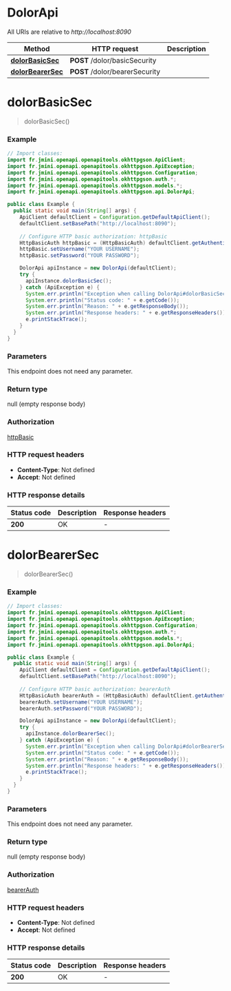 # DolorApi

All URIs are relative to *http://localhost:8090*

Method | HTTP request | Description
------------- | ------------- | -------------
[**dolorBasicSec**](DolorApi.md#dolorBasicSec) | **POST** /dolor/basicSecurity | 
[**dolorBearerSec**](DolorApi.md#dolorBearerSec) | **POST** /dolor/bearerSecurity | 


<a name="dolorBasicSec"></a>
# **dolorBasicSec**
> dolorBasicSec()



### Example
```java
// Import classes:
import fr.jmini.openapi.openapitools.okhttpgson.ApiClient;
import fr.jmini.openapi.openapitools.okhttpgson.ApiException;
import fr.jmini.openapi.openapitools.okhttpgson.Configuration;
import fr.jmini.openapi.openapitools.okhttpgson.auth.*;
import fr.jmini.openapi.openapitools.okhttpgson.models.*;
import fr.jmini.openapi.openapitools.okhttpgson.api.DolorApi;

public class Example {
  public static void main(String[] args) {
    ApiClient defaultClient = Configuration.getDefaultApiClient();
    defaultClient.setBasePath("http://localhost:8090");
    
    // Configure HTTP basic authorization: httpBasic
    HttpBasicAuth httpBasic = (HttpBasicAuth) defaultClient.getAuthentication("httpBasic");
    httpBasic.setUsername("YOUR USERNAME");
    httpBasic.setPassword("YOUR PASSWORD");

    DolorApi apiInstance = new DolorApi(defaultClient);
    try {
      apiInstance.dolorBasicSec();
    } catch (ApiException e) {
      System.err.println("Exception when calling DolorApi#dolorBasicSec");
      System.err.println("Status code: " + e.getCode());
      System.err.println("Reason: " + e.getResponseBody());
      System.err.println("Response headers: " + e.getResponseHeaders());
      e.printStackTrace();
    }
  }
}
```

### Parameters
This endpoint does not need any parameter.

### Return type

null (empty response body)

### Authorization

[httpBasic](../README.md#httpBasic)

### HTTP request headers

 - **Content-Type**: Not defined
 - **Accept**: Not defined

### HTTP response details
| Status code | Description | Response headers |
|-------------|-------------|------------------|
**200** | OK |  -  |

<a name="dolorBearerSec"></a>
# **dolorBearerSec**
> dolorBearerSec()



### Example
```java
// Import classes:
import fr.jmini.openapi.openapitools.okhttpgson.ApiClient;
import fr.jmini.openapi.openapitools.okhttpgson.ApiException;
import fr.jmini.openapi.openapitools.okhttpgson.Configuration;
import fr.jmini.openapi.openapitools.okhttpgson.auth.*;
import fr.jmini.openapi.openapitools.okhttpgson.models.*;
import fr.jmini.openapi.openapitools.okhttpgson.api.DolorApi;

public class Example {
  public static void main(String[] args) {
    ApiClient defaultClient = Configuration.getDefaultApiClient();
    defaultClient.setBasePath("http://localhost:8090");
    
    // Configure HTTP basic authorization: bearerAuth
    HttpBasicAuth bearerAuth = (HttpBasicAuth) defaultClient.getAuthentication("bearerAuth");
    bearerAuth.setUsername("YOUR USERNAME");
    bearerAuth.setPassword("YOUR PASSWORD");

    DolorApi apiInstance = new DolorApi(defaultClient);
    try {
      apiInstance.dolorBearerSec();
    } catch (ApiException e) {
      System.err.println("Exception when calling DolorApi#dolorBearerSec");
      System.err.println("Status code: " + e.getCode());
      System.err.println("Reason: " + e.getResponseBody());
      System.err.println("Response headers: " + e.getResponseHeaders());
      e.printStackTrace();
    }
  }
}
```

### Parameters
This endpoint does not need any parameter.

### Return type

null (empty response body)

### Authorization

[bearerAuth](../README.md#bearerAuth)

### HTTP request headers

 - **Content-Type**: Not defined
 - **Accept**: Not defined

### HTTP response details
| Status code | Description | Response headers |
|-------------|-------------|------------------|
**200** | OK |  -  |

